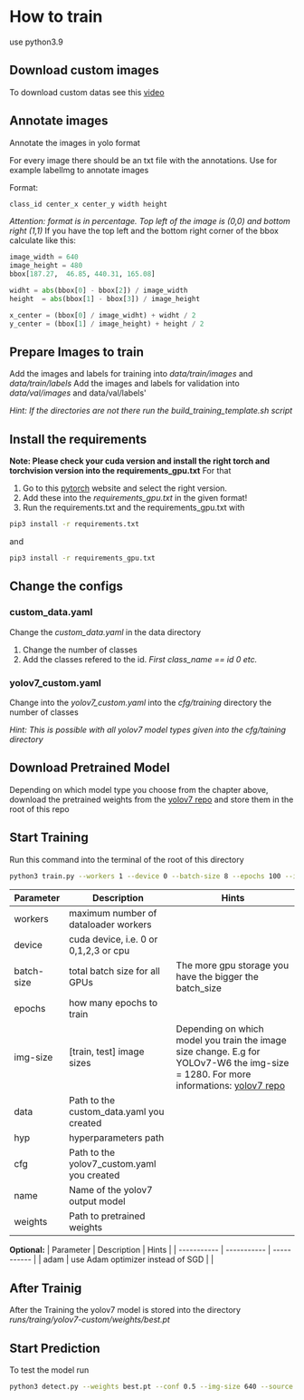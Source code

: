 # How to train

use python3.9

## Download custom images
To download custom datas see this [video](https://www.youtube.com/watch?v=-QWxJ0j9EY8)

## Annotate images
Annotate the images in yolo format

For every image there should be an txt file with the annotations. 
Use for example labelImg to annotate images

Format:
```bash
class_id center_x center_y width height
```
*Attention: format is in percentage. Top left of the image is (0,0) and bottom right (1,1)*
If you have the top left and the bottom right corner of the bbox calculate like this:

```python
image_width = 640
image_height = 480
bbox[187.27,  46.85, 440.31, 165.08]

widht = abs(bbox[0] - bbox[2]) / image_width 
height  = abs(bbox[1] - bbox[3]) / image_height

x_center = (bbox[0] / image_widht) + widht / 2
y_center = (bbox[1] / image_height) + height / 2

```


## Prepare Images to train

Add the images and labels for training into *data/train/images* and *data/train/labels*
Add the images and labels for validation into *data/val/images* and data/val/labels'

*Hint: If the directories are not there run the build_training_template.sh script*


## Install the requirements 

**Note: Please check your cuda version and install the right torch and torchvision version into the requirements_gpu.txt**
For that 
1. Go to this [pytorch](https://pytorch.org/get-started/previous-versions/) website and select the right version.
2. Add these into the *requirements_gpu.txt* in the given format!
3. Run the requirements.txt and the requirements\_gpu.txt with

```bash
pip3 install -r requirements.txt
```
and 

```bash
pip3 install -r requirements_gpu.txt
```

## Change the configs

### custom_data.yaml
Change the *custom_data.yaml* in the data directory
1. Change the number of classes
2. Add the classes refered to the id. *First class_name == id 0 etc.*

### yolov7_custom.yaml
Change into the *yolov7_custom.yaml* into the *cfg/training* directory the number of classes

*Hint: This is possible with all yolov7 model types given into the cfg/taining directory*

## Download Pretrained Model

Depending on which model type you choose from the chapter above, download the pretrained weights from the 
[yolov7 repo](https://github.com/WongKinYiu/yolov7) and store them in the root of this repo


## Start Training
Run this command into the terminal of the root of this directory

```bash
python3 train.py --workers 1 --device 0 --batch-size 8 --epochs 100 --img 640 640 --data data/custom_data.yaml --hyp data/hyp.scratch.custom.yaml --cfg cfg/training/yolov7_custom.yaml --name yolov7_custom --weights yolov7.pt 
```
 
| Parameter      | Description | Hints | 
| ----------- | ----------- | ----------- | 
| workers      | maximum number of dataloader workers       | |
| device   | cuda device, i.e. 0 or 0,1,2,3 or cpu        | | 
| batch-size   | total batch size for all GPUs       | The more gpu storage you have the bigger the batch_size | 
| epochs   | how many epochs to train        | | 
| img-size   | [train, test] image sizes        | Depending on which model you train the image size change. E.g for YOLOv7-W6 the img-size = 1280. For more informations: [yolov7 repo](https://github.com/WongKinYiu/yolov7)| 
| data   | Path to the custom_data.yaml you created      | | 
| hyp   | hyperparameters path       |
| cfg   | Path to the yolov7_custom.yaml you created       | | 
| name   | Name of the yolov7 output model        | | 
| weights   | Path to pretrained weights        | | 

**Optional:**
| Parameter      | Description | Hints | 
| ----------- | ----------- | ----------- | 
| adam      | use Adam optimizer instead of SGD       | |



## After Trainig
After the Training the yolov7 model is stored into the directory *runs/traing/yolov7-custom/weights/best.pt*

## Start Prediction
To test the model run
```bash
python3 detect.py --weights best.pt --conf 0.5 --img-size 640 --source 1.jpg --view-img --no-trace 
```
